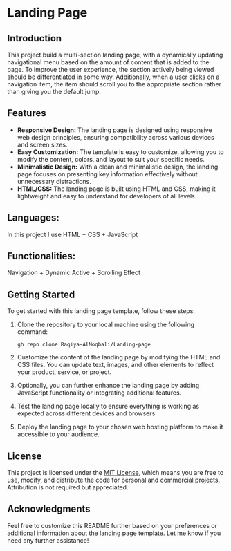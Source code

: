 
# Landing Page

## Introduction
This project build a multi-section landing page, with a dynamically updating navigational menu based on the amount of content that is added to the page. To improve the user experience, the section actively being viewed should be differentiated in some way. Additionally, when a user clicks on a navigation item, the item should scroll you to the appropriate section rather than giving you the default jump.


## Features

- **Responsive Design:** The landing page is designed using responsive web design principles, ensuring compatibility across various devices and screen sizes.
- **Easy Customization:** The template is easy to customize, allowing you to modify the content, colors, and layout to suit your specific needs.
- **Minimalistic Design:** With a clean and minimalistic design, the landing page focuses on presenting key information effectively without unnecessary distractions.
- **HTML/CSS:** The landing page is built using HTML and CSS, making it lightweight and easy to understand for developers of all levels.

## Languages:
In this project I use HTML + CSS + JavaScript

## Functionalities:
Navigation + Dynamic Active + Scrolling Effect 

## Getting Started

To get started with this landing page template, follow these steps:

1. Clone the repository to your local machine using the following command:

   ```
   gh repo clone Raqiya-AlMoqbali/Landing-page
   ```

2. Customize the content of the landing page by modifying the HTML and CSS files. You can update text, images, and other elements to reflect your product, service, or project.
3. Optionally, you can further enhance the landing page by adding JavaScript functionality or integrating additional features.
4. Test the landing page locally to ensure everything is working as expected across different devices and browsers.
5. Deploy the landing page to your chosen web hosting platform to make it accessible to your audience.

## License

This project is licensed under the [MIT License](LICENSE), which means you are free to use, modify, and distribute the code for personal and commercial projects. Attribution is not required but appreciated.

## Acknowledgments

Feel free to customize this README further based on your preferences or additional information about the landing page template. Let me know if you need any further assistance!








